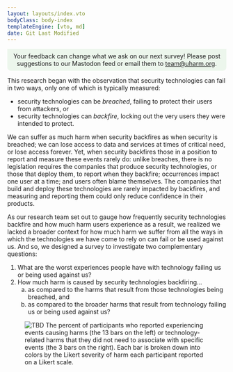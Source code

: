 ```yaml
---
layout: layouts/index.vto
bodyClass: body-index
templateEngine: [vto, md]
date: Git Last Modified
---
```


<div style="display: block; padding: 0.5rem; background-color: rgba(220, 240, 220, 0.5); border-bottom-right-radius: 0.5rem; border-bottom-left-radius: 0.5rem; margin-left: auto; margin-right: auto; text-align: center;">
Your feedback can change what we ask on our next survey! Please post suggestions to our Mastodon feed or email them to <a href="mailto:team@uharm.org">team@uharm.org</a>.
</div>

This research began with the observation that security technologies can fail in two ways, only one of which is typically measured:
 - security technologies can be *breached*, failing to protect their users from attackers, or
 - security technologies can *backfire*, locking out the very users they were intended to protect.

We can suffer as much harm when security backfires as when security is breached; we can lose access to data and services at times of critical need, or lose access forever. Yet, when security backfires those in a position to report and measure these events rarely do: unlike breaches, there is no legislation requires the companies that produce security technologies, or those that deploy them, to report when they backfire; occurrences impact one user at a time; and users often blame themselves. The companies that build and deploy these technologies are rarely impacted by backfires, and measuring and reporting them could only reduce confidence in their products.

As our research team set out to gauge how frequently security technologies backfire and how much harm users experience as a result, we realized we lacked a broader context for how much harm we suffer from all the ways in which the technologies we have come to rely on can fail or be used against us. And so, we designed a survey to investigate two complementary questions:

<style>
	ol ol { list-style-type: lower-alpha; } and ol ol ol { list-style-type: lower-roman; }
</style>
<ol>
<li>What are the worst experiences people have with technology failing us or being used against us?</li>
<li>How much harm is caused by security technologies backfiring...
		<ol>
		<li>as compared to the harms that result from those technologies being breached, and</li>
		<li>as compared to the broader harms that result from technology failing us or being used against us?</li>
		</ol>
</li>
</ol>

<figure>
	<img src="/graphs/pilot10/scenario-harm-likert-percent.svg" alt="TBD"/>
	<caption>The percent of participants who reported experiencing events causing harms (the 13 bars on the left) or technology-related harms that they did not need to associate with specific events (the 3 bars on the right).  Each bar is broken down into colors by the Likert severity of harm each participant reported on a Likert scale.</caption>	
</figure>